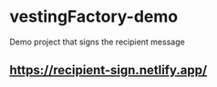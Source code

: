 # vestingFactory-demo
Demo project that signs the recipient message

## https://recipient-sign.netlify.app/


